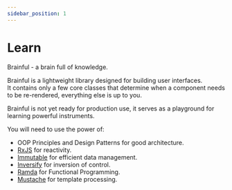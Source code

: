 ```yaml
---
sidebar_position: 1
---
```


# Learn

Brainful - a brain full of knowledge.

Brainful is a lightweight library designed for building user interfaces.  
It contains only a few core classes that determine when a component needs to be re-rendered, everything else is up to you.

Brainful is not yet ready for production use, it serves as a playground for learning powerful instruments.

You will need to use the power of:

- OOP Principles and Design Patterns for good architecture.
- [RxJS](https://rxjs.dev/) for reactivity.
- [Immutable](https://immutable-js.com/) for efficient data management.
- [Inversify](https://inversify.io/) for inversion of control.
- [Ramda](https://ramdajs.com/) for Functional Programming.
- [Mustache](https://mustache.github.io/) for template processing.

